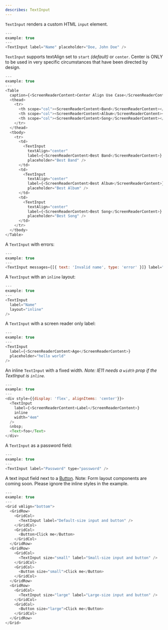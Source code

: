 ```yaml
---
describes: TextInput
---
```


`TextInput` renders a custom HTML `input` element.

```js
---
example: true
---
<TextInput label="Name" placeholder="Doe, John Doe" />
```

`TextInput` supports textAlign set to `start` _(default)_ or `center`. Center is ONLY to be used in very specific circumstances that have been directed by design.
```js
---
example: true
---
<Table
  caption={<ScreenReaderContent>Center Align Use Case</ScreenReaderContent>}>
  <thead>
    <tr>
      <th scope="col"><ScreenReaderContent>Band</ScreenReaderContent></th>
      <th scope="col"><ScreenReaderContent>Album</ScreenReaderContent></th>
      <th scope="col"><ScreenReaderContent>Song</ScreenReaderContent></th>
    </tr>
  </thead>
  <tbody>
    <tr>
      <td>
        <TextInput 
          textAlign="center"
          label={<ScreenReaderContent>Best Band</ScreenReaderContent>}
          placeholder="Best Band" />
      </td>
      <td>
        <TextInput 
          textAlign="center"
          label={<ScreenReaderContent>Best Album</ScreenReaderContent>}
          placeholder="Best Album" />
      </td>
      <td>
        <TextInput 
          textAlign="center"
          label={<ScreenReaderContent>Best Song</ScreenReaderContent>}
          placeholder="Best Song" />
      </td>
    </tr>
  </tbody>
</Table>
```

A `TextInput` with errors:

```js
---
example: true
---
<TextInput messages={[{ text: 'Invalid name', type: 'error' }]} label="Name" />
```

A `TextInput` with an `inline` layout:

```js
---
example: true
---
<TextInput
  label="Name"
  layout="inline"
/>
```

A `TextInput` with a screen reader only label:

```js
---
example: true
---
<TextInput
  label={<ScreenReaderContent>Age</ScreenReaderContent>}
  placeholder="hello world"
/>
```

An inline `TextInput` with a fixed width. *Note: IE11 needs a `width` prop if
the TextInput is `inline`.*

```js
---
example: true
---
<div style={{display: 'flex', alignItems: 'center'}}>
  <TextInput
    label={<ScreenReaderContent>Label</ScreenReaderContent>}
    inline
    width="4em"
  />
  &nbsp;
  <Text>foo</Text>
</div>
```

A `TextInput` as a password field:

```js
---
example: true
---
<TextInput label="Password" type="password" />
```

A text input field next to a [Button](#Button). Note: Form layout components
are coming soon. Please ignore the inline styles in the example.

```js
---
example: true
---
<Grid vAlign="bottom">
  <GridRow>
    <GridCol>
      <TextInput label="Default-size input and button" />
    </GridCol>
    <GridCol>
      <Button>Click me</Button>
    </GridCol>
  </GridRow>
  <GridRow>
    <GridCol>
      <TextInput size="small" label="Small-size input and button" />
    </GridCol>
    <GridCol>
      <Button size="small">Click me</Button>
    </GridCol>
  </GridRow>
  <GridRow>
    <GridCol>
      <TextInput size="large" label="Large-size input and button" />
    </GridCol>
    <GridCol>
      <Button size="large">Click me</Button>
    </GridCol>
  </GridRow>
</Grid>
```

